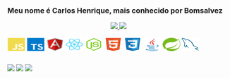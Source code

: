 ### Meu nome é Carlos Henrique, mais conhecido por Bomsalvez

<div align="center">
  <a href="https://github.com/Carlos Freitas">
  <img height="150em" src="https://github-readme-stats.vercel.app/api?username=CarlosFreitasR&show_icons=true&theme=dracula&include_all_commits=true&count_private=true"/>
  <img height="150em" src="https://github-readme-stats.vercel.app/api/top-langs/?username=CarlosFreitasR&layout=compact&langs_count=7&theme=dracula"/>
  </a>
</div>
<div style="display: inline_block"><br/>
  <img align="center" alt="BOM-Js" height="30" width="40" src="https://raw.githubusercontent.com/devicons/devicon/master/icons/javascript/javascript-plain.svg">
  <img align="center" alt="BOM-Ts" height="30" width="40" src="https://raw.githubusercontent.com/devicons/devicon/master/icons/typescript/typescript-plain.svg">
  <img align="center" alt="BOM-Angular" height="30" width="40" src="https://raw.githubusercontent.com/devicons/devicon/master/icons/angularjs/angularjs-original.svg">
  <img align="center" alt="BOM-React" height="30" width="40" src="https://raw.githubusercontent.com/devicons/devicon/master/icons/react/react-original.svg">
  <img align="center" alt="BOM-React" height="30" width="40" src="https://raw.githubusercontent.com/devicons/devicon/master/icons/nodejs/nodejs-original.svg">
  <img align="center" alt="BOM-HTML" height="30" width="40" src="https://raw.githubusercontent.com/devicons/devicon/master/icons/html5/html5-original.svg">
  <img align="center" alt="BOM-CSS" height="30" width="40" src="https://raw.githubusercontent.com/devicons/devicon/master/icons/css3/css3-original.svg">
  <img align="center" alt="BOM-Java" height="30" width="40" src="https://raw.githubusercontent.com/devicons/devicon/master/icons/java/java-original.svg">
  <img align="center" alt="BOM-Spring" height="30" width="40" src="https://raw.githubusercontent.com/devicons/devicon/master/icons/spring/spring-original.svg">
  <img align="center" alt="BOM-Spring" height="30" width="40" src="https://raw.githubusercontent.com/devicons/devicon/master/icons/mysql/mysql-original.svg">
</div>


##

<div> 
  <a href="https://instagram.com/CarlosFreitasR" target="_blank"><img src="https://img.shields.io/badge/-Instagram-%23E4405F?style=for-the-badge&logo=instagram&logoColor=white" target="_blank"></a>
  <a href = "mailto:CarlosFreitasR@gmail.com"><img src="https://img.shields.io/badge/-Gmail-%23333?style=for-the-badge&logo=gmail&logoColor=white" target="_blank"></a>
  <a href="https://www.linkedin.com/in/CarlosFreitasR-freitas/" target="_blank"><img src="https://img.shields.io/badge/-LinkedIn-%230077B5?style=for-the-badge&logo=linkedin&logoColor=white" target="_blank"></a>
</div>
